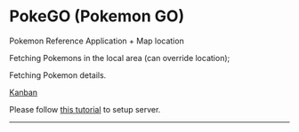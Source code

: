 # PokeGO (Pokemon GO)

Pokemon Reference Application + Map location

Fetching Pokemons in the local area (can override location);

Fetching Pokemon details.

[Kanban][1]

[1]: https://tree.taiga.io/project/ignotusverum-pokemon-go-consumer/kanban

Please follow [this tutorial][2] to setup server.

[2]: https://github.com/AHAAAAAAA/PokemonGo-Map/wiki

---
